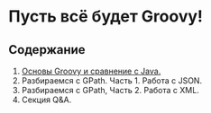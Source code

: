 # Пусть всё будет Groovy!

## Содержание

1. [Основы Groovy и сравнение с Java.](https://github.com/kadehar/let-everything-be-groovy/blob/01-intro-to-groovy/README.md)
2. Разбираемся с GPath. Часть 1. Работа с JSON.
3. Разбираемся с GPath, Часть 2. Работа с XML.
4. Секция Q&A.

